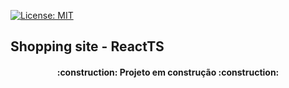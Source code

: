 [![License: MIT](https://img.shields.io/badge/License-MIT-yellow.svg)](/LICENSE)

## Shopping site - ReactTS

<h4 align="center"> 
    :construction:  Projeto em construção  :construction:
</h4>
